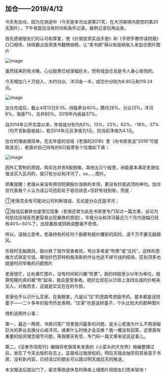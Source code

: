 ## 加仓——2019/4/12
今天有加仓。因为在旅途中（今天是本次出游第27天，在大河南境内晃悠的第20天图片），下午收盘后没有时间和条件记录，破例记录后再出发。

首先感谢朋友们的认可和厚爱，使《价值投资实战手册》和《手把手教你读财报》口口相传、持续霸占投资类书籍畅销榜，让“卖书郎”得以有版税收入来加仓图片图片

![image](https://github.com/fengyumozhu/tsf/assets/6201828/ba534cce-dd4f-4366-a5ae-837361cfdb44)


虽然钱来的有点晚，心仪股票已经涨幅巨大，但有钱加仓总是令人身心愉悦的。

今天增加几十万投入，大约分众、洋河各一半，成交价分别为6.90元和119.24元。

![image](https://github.com/fengyumozhu/tsf/assets/6201828/a2d31c33-45d1-4704-88b8-99070bf6220e)


加仓完成后，截止4月12日9:35，持股茅台40%，腾讯26%，分众13%，洋河9%，海康7%，古井B5%，2019年内收益37%。

自2014年公开实盘以来，年收益分别为62%，13%，23%，62%，-18%，37%（均不含新股收益），若2014年元旦净值为1元，则当前净值为4.1元。


加仓的理由很简单。在去年底的总结《老唐的2018》里（向书房发送“2018”可提取该文），老唐对自己持有的6只股票有个估值如下表： 

![image](https://github.com/fengyumozhu/tsf/assets/6201828/18b991f2-b745-49cf-9f8d-5e5b7df336e8)


因外汇管制的原因，购买古井贡B股困难。其他五只个股里，尚能基本满足老唐估值法买入区间的，就只有分众和洋河了，so……图片。

郑重提醒：老唐从来没有预测短期股价涨跌的本领，更没有抄底逃顶的神功。加仓仅代表我个人认为该公司目前处于低估状态+恰好有钱到账，但是：

①老唐完全有可能对公司判断错误，无论是分众还是洋河；

②低估后暴跌也是常见现象（老唐还曾为此在书房里专门写过一篇文章，谈论为何低估区域反而更容易出现暴跌的原因），毕竟分众和洋河最近几个月内涨幅已经有40%~50%了，出现暴跌或阴跌调整毫不奇怪。 

所以，请独立思考。老唐持有的任何个股都有股价腰斩的风险，请千万不要无脑跟风。

乐观时无脑跟风，股价跌了就作受害者状，骂分享者是“吹票”或“庄托”，这样的思维方式铁定亏钱，哪怕抄巴菲特和施洛斯的作业也逃不掉亏钱的结局，区别顶多也就是时间早晚的问题图片

老唐很忙，比杜甫忙图片，没有时间和兴趣“吹票”。我的持股至少以年为单位，就算短期内真的被“吹”起来，我会是受害者。就好比现在以已经上涨四五成的价格来买入，对我而言，这就是实实在在的亏损。

老唐也不认识什么庄家。在我眼里，凡是以“庄”的思路考虑股市的，基本都是送财童子——二十多年的股市历史表明，“庄家”也是送财童子，个头比较大的那种图片

借机说两件小事：

第一，最近一两周，书房问答广场里提问最多的问题，是关心老唐为什么不用涨幅巨大的茅台去换分众或洋河，或者什么时候才会去换？我一概没有回答。这里面有重要的投资理念细节问题，等我哪天有空，专门码一篇文章来说说这事儿。 

第二，《证券市场周刊》编辑将老唐周末发表的《小菜头的大世界》缩编整理过后，发在了今天出版的杂志上，这是经过我授权的。明后天我会抽空将其收录于书房，没有新内容，已经读过的朋友可以跳过明天或后天的推送。

本文推送后就出门了，留言等旅途休息时再来上墙图片祝朋友们周末愉快！
